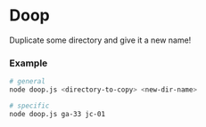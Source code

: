 # Doop

Duplicate some directory and give it a new name!

### Example

```bash
# general
node doop.js <directory-to-copy> <new-dir-name>

# specific
node doop.js ga-33 jc-01
```
